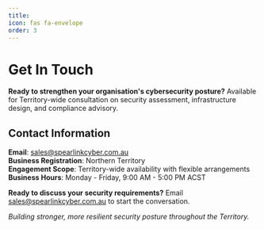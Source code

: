 ```yaml
---
title: 
icon: fas fa-envelope
order: 3
---
```


  
# Get In Touch
  
**Ready to strengthen your organisation's cybersecurity posture?** Available for Territory-wide consultation on security assessment, infrastructure design, and compliance advisory.

## Contact Information

**Email**: [sales@spearlinkcyber.com.au](mailto:sales@spearlinkcyber.com.au)  
**Business Registration**: Northern Territory  
**Engagement Scope**: Territory-wide availability with flexible arrangements  
**Business Hours**: Monday - Friday, 9:00 AM - 5:00 PM ACST  

**Ready to discuss your security requirements?** Email [sales@spearlinkcyber.com.au](mailto:sales@spearlinkcyber.com.au) to start the conversation.

*Building stronger, more resilient security posture throughout the Territory.*
